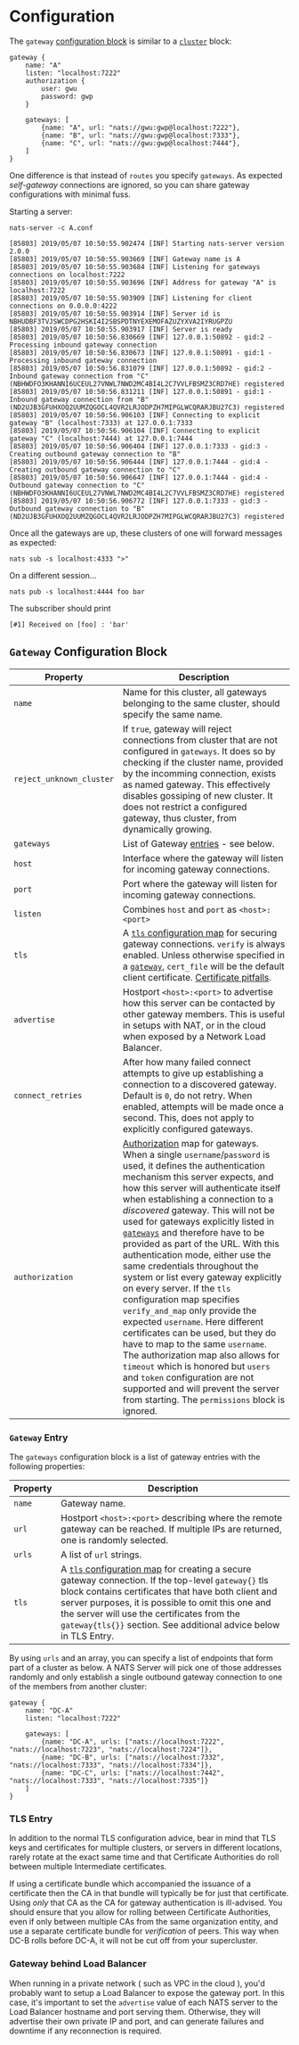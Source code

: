 # Configuration

The `gateway` [configuration block](gateway.md#gateway-configuration-block) is similar to a [`cluster`](../clustering/cluster_config.md) block:

```
gateway {
    name: "A"
    listen: "localhost:7222"
    authorization {
        user: gwu
        password: gwp
    }

    gateways: [
        {name: "A", url: "nats://gwu:gwp@localhost:7222"},
        {name: "B", url: "nats://gwu:gwp@localhost:7333"},
        {name: "C", url: "nats://gwu:gwp@localhost:7444"},
    ]
}
```

One difference is that instead of `routes` you specify `gateways`. As expected _self-gateway_ connections are ignored, so you can share gateway configurations with minimal fuss.

Starting a server:

```shell
nats-server -c A.conf
```
```
[85803] 2019/05/07 10:50:55.902474 [INF] Starting nats-server version 2.0.0
[85803] 2019/05/07 10:50:55.903669 [INF] Gateway name is A
[85803] 2019/05/07 10:50:55.903684 [INF] Listening for gateways connections on localhost:7222
[85803] 2019/05/07 10:50:55.903696 [INF] Address for gateway "A" is localhost:7222
[85803] 2019/05/07 10:50:55.903909 [INF] Listening for client connections on 0.0.0.0:4222
[85803] 2019/05/07 10:50:55.903914 [INF] Server id is NBHUDBF3TVJSWCDPG2HSKI4I2SBSPDTNYEXEMOFAZUZYXVA2IYRUGPZU
[85803] 2019/05/07 10:50:55.903917 [INF] Server is ready
[85803] 2019/05/07 10:50:56.830669 [INF] 127.0.0.1:50892 - gid:2 - Processing inbound gateway connection
[85803] 2019/05/07 10:50:56.830673 [INF] 127.0.0.1:50891 - gid:1 - Processing inbound gateway connection
[85803] 2019/05/07 10:50:56.831079 [INF] 127.0.0.1:50892 - gid:2 - Inbound gateway connection from "C" (NBHWDFO3KHANNI6UCEUL27VNWL7NWD2MC4BI4L2C7VVLFBSMZ3CRD7HE) registered
[85803] 2019/05/07 10:50:56.831211 [INF] 127.0.0.1:50891 - gid:1 - Inbound gateway connection from "B" (ND2UJB3GFUHXOQ2UUMZQGOCL4QVR2LRJODPZH7MIPGLWCQRARJBU27C3) registered
[85803] 2019/05/07 10:50:56.906103 [INF] Connecting to explicit gateway "B" (localhost:7333) at 127.0.0.1:7333
[85803] 2019/05/07 10:50:56.906104 [INF] Connecting to explicit gateway "C" (localhost:7444) at 127.0.0.1:7444
[85803] 2019/05/07 10:50:56.906404 [INF] 127.0.0.1:7333 - gid:3 - Creating outbound gateway connection to "B"
[85803] 2019/05/07 10:50:56.906444 [INF] 127.0.0.1:7444 - gid:4 - Creating outbound gateway connection to "C"
[85803] 2019/05/07 10:50:56.906647 [INF] 127.0.0.1:7444 - gid:4 - Outbound gateway connection to "C" (NBHWDFO3KHANNI6UCEUL27VNWL7NWD2MC4BI4L2C7VVLFBSMZ3CRD7HE) registered
[85803] 2019/05/07 10:50:56.906772 [INF] 127.0.0.1:7333 - gid:3 - Outbound gateway connection to "B" (ND2UJB3GFUHXOQ2UUMZQGOCL4QVR2LRJODPZH7MIPGLWCQRARJBU27C3) registered
```

Once all the gateways are up, these clusters of one will forward messages as expected:

```shell
nats sub -s localhost:4333 ">"
```

On a different session...

```shell
nats pub -s localhost:4444 foo bar
```

The subscriber should print

```
[#1] Received on [foo] : 'bar'
```

## `Gateway` Configuration Block

| Property                 | Description                                                                                                                                                                                                                                                                                                                                                                                                                                                                                                                                                                                                                                                                                                                                                                                                                                                                                                                                                                                       |
| ------------------------ | ------------------------------------------------------------------------------------------------------------------------------------------------------------------------------------------------------------------------------------------------------------------------------------------------------------------------------------------------------------------------------------------------------------------------------------------------------------------------------------------------------------------------------------------------------------------------------------------------------------------------------------------------------------------------------------------------------------------------------------------------------------------------------------------------------------------------------------------------------------------------------------------------------------------------------------------------------------------------------------------------- |
| `name`                   | Name for this cluster, all gateways belonging to the same cluster, should specify the same name.                                                                                                                                                                                                                                                                                                                                                                                                                                                                                                                                                                                                                                                                                                                                                                                                                                                                                                  |
| `reject_unknown_cluster` | If `true`, gateway will reject connections from cluster that are not configured in `gateways`. It does so by checking if the cluster name, provided by the incomming connection, exists as named gateway. This effectively disables gossiping of new cluster. It does not restrict a configured gateway, thus cluster, from dynamically growing.                                                                                                                                                                                                                                                                                                                                                                                                                                                                                                                                                                                                                                                  |
| `gateways`               | List of Gateway [entries](gateway.md#gateway-entry) - see below.                                                                                                                                                                                                                                                                                                                                                                                                                                                                                                                                                                                                                                                                                                                                                                                                                                                                                                                                  |
| `host`                   | Interface where the gateway will listen for incoming gateway connections.                                                                                                                                                                                                                                                                                                                                                                                                                                                                                                                                                                                                                                                                                                                                                                                                                                                                                                                         |
| `port`                   | Port where the gateway will listen for incoming gateway connections.                                                                                                                                                                                                                                                                                                                                                                                                                                                                                                                                                                                                                                                                                                                                                                                                                                                                                                                              |
| `listen`                 | Combines `host` and `port` as `<host>:<port>`                                                                                                                                                                                                                                                                                                                                                                                                                                                                                                                                                                                                                                                                                                                                                                                                                                                                                                                                                     |
| `tls`                    | A [`tls` configuration map](/running-a-nats-service/configuration/securing_nats/tls.md) for securing gateway connections. `verify` is always enabled. Unless otherwise specified in a [`gateway`](gateway.md#gateway-entry), `cert_file` will be the default client certificate. [Certificate pitfalls](/running-a-nats-service/configuration/securing_nats/tls#problems-with-self-signed-certificates).                                                                                                                                                                                                                                                                                                                                                                                                                                                                                                                                                                                                                                                                                                          |
| `advertise`              | Hostport `<host>:<port>` to advertise how this server can be contacted by other gateway members. This is useful in setups with NAT, or in the cloud when exposed by a Network Load Balancer.                                                                                                                                                                                                                                                                                                                                                                                                                                                                                                                                                                                                                                                                                                                                                                                                                                                               |
| `connect_retries`        | After how many failed connect attempts to give up establishing a connection to a discovered gateway. Default is `0`, do not retry. When enabled, attempts will be made once a second. This, does not apply to explicitly configured gateways.                                                                                                                                                                                                                                                                                                                                                                                                                                                                                                                                                                                                                                                                                                                                                     |
| `authorization`          | [Authorization](../securing_nats/auth_intro/#authorization-map) map for gateways. When a single `username`/`password` is used, it defines the authentication mechanism this server expects, and how this server will authenticate itself when establishing a connection to a _discovered_ gateway. This will not be used for gateways explicitly listed in [`gateways`](gateway.md#gateway-entry) and therefore have to be provided as part of the URL. With this authentication mode, either use the same credentials throughout the system or list every gateway explicitly on every server. If the `tls` configuration map specifies `verify_and_map` only provide the expected `username`. Here different certificates can be used, but they do have to map to the same `username`. The authorization map also allows for `timeout` which is honored but `users` and `token` configuration are not supported and will prevent the server from starting. The `permissions` block is ignored. |

### `Gateway` Entry

The `gateways` configuration block is a list of gateway entries with the following properties:

| Property | Description                                                                                                                                                                                                                                                                                                                                           |
| -------- | ----------------------------------------------------------------------------------------------------------------------------------------------------------------------------------------------------------------------------------------------------------------------------------------------------------------------------------------------------- |
| `name`   | Gateway name.                                                                                                                                                                                                                                                                                                                                         |
| `url`    | Hostport `<host>:<port>` describing where the remote gateway can be reached. If multiple IPs are returned, one is randomly selected.                                                                                                                                                                                                                  |
| `urls`   | A list of `url` strings.                                                                                                                                                                                                                                                                                                                              |
| `tls`    | A [`tls` configuration map](/running-a-nats-service/configuration/securing_nats/tls.md) for creating a secure gateway connection. If the top-level `gateway{}` tls block contains certificates that have both client and server purposes, it is possible to omit this one and the server will use the certificates from the `gateway{tls{}}` section. See additional advice below in TLS Entry. |

By using `urls` and an array, you can specify a list of endpoints that form part of a cluster as below. A NATS Server will pick one of those addresses randomly and only establish a single outbound gateway connection to one of the members from another cluster:

```
gateway {
    name: "DC-A"
    listen: "localhost:7222"

    gateways: [
        {name: "DC-A", urls: ["nats://localhost:7222", "nats://localhost:7223", "nats://localhost:7224"]},
        {name: "DC-B", urls: ["nats://localhost:7332", "nats://localhost:7333", "nats://localhost:7334"]},
        {name: "DC-C", urls: ["nats://localhost:7442", "nats://localhost:7333", "nats://localhost:7335"]}
    ]
}
```

### TLS Entry

In addition to the normal TLS configuration advice, bear in mind that TLS keys and certificates for multiple clusters, or servers in different locations, rarely rotate at the exact same time and that Certificate Authorities do roll between multiple Intermediate certificates.

If using a certificate bundle which accompanied the issuance of a certificate then the CA in that bundle will typically be for just that certificate. Using _only_ that CA as the CA for gateway authentication is ill-advised. You should ensure that you allow for rolling between Certificate Authorities, even if only between multiple CAs from the same organization entity, and use a separate certificate bundle for _verification_ of peers. This way when DC-B rolls before DC-A, it will not be cut off from your supercluster.

### Gateway behind Load Balancer

When running in a private network ( such as VPC in the cloud ), you'd probably want to setup a Load Balancer to expose the gateway port. In this case, it's important to set the `advertise` value of each NATS server to the Load Balancer hostname and port serving them. Otherwise, they will advertise their own private IP and port, and can generate failures and downtime if any reconnection is required.
